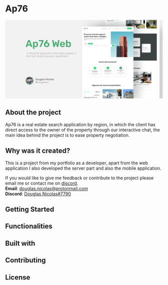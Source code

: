 # Ap76
![Ap76 Web Cover](Cover.jpg)

## About the project
Ap76 is a real estate search application by region, in which the client has direct access to the owner of the property through our interactive chat, the main idea behind the project is to ease property negotiation.

## Why was it created?
This is a project from my portfolio as a developer, apart from the web application I also developed the server part and also the mobile application.

If you would like to give me feedback or contribute to the project please email me or contact me on [discord](https://discordapp.com/users/282864723752386560).<br/>
<b>Email</b>: [douglas.nicolas@protonmail.com](mailto:douglas.nicolas@protonmail.com)<br/>
<b>Discord</b>: [Douglas Nicolas#7790](https://discordapp.com/users/282864723752386560)

## Getting Started

## Functionalities

## Built with

## Contributing

## License
